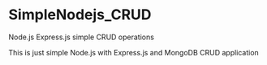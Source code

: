 # SimpleNodejs_CRUD
Node.js Express.js simple CRUD operations

This is just simple Node.js with Express.js and MongoDB CRUD application
